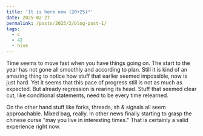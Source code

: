 ```yaml
---
title: 'It is here now (20+25)²'
date: 2025-02-27
permalink: /posts/2025/2/blog-post-1/
tags:
  - c
  - 42
  - hive
---
```


Time seems to move fast when you have things going on. The start to the year has not gone all smoothly and according to plan.
Still it is kind of an amazing thing to notice how stuff that earlier seemed impossible, now is just hard. Yet it seems that this pace of progress still is not as much as expected.
But already regression is rearing its head. Stuff that seemed clear cut, like conditional statements, need to be every time relearned.

On the other hand stuff like forks, threads, sh & signals all seem approachable. Mixed bag, really. In other news finally starting to grasp 
the chinese curse "may you live in interesting times." That is certainly a valid experience right now.

